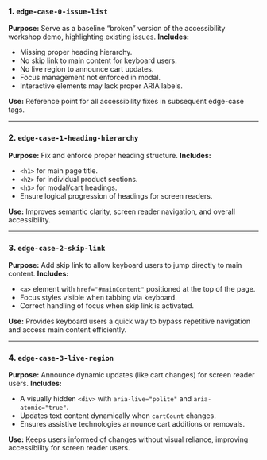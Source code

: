### **1. `edge-case-0-issue-list`**

**Purpose:** Serve as a baseline “broken” version of the accessibility workshop demo, highlighting existing issues.
**Includes:**

* Missing proper heading hierarchy.
* No skip link to main content for keyboard users.
* No live region to announce cart updates.
* Focus management not enforced in modal.
* Interactive elements may lack proper ARIA labels.

**Use:** Reference point for all accessibility fixes in subsequent edge-case tags.

---

### **2. `edge-case-1-heading-hierarchy`**

**Purpose:** Fix and enforce proper heading structure.
**Includes:**

* `<h1>` for main page title.
* `<h2>` for individual product sections.
* `<h3>` for modal/cart headings.
* Ensure logical progression of headings for screen readers.

**Use:** Improves semantic clarity, screen reader navigation, and overall accessibility.

---

### **3. `edge-case-2-skip-link`**

**Purpose:** Add skip link to allow keyboard users to jump directly to main content.
**Includes:**

* `<a>` element with `href="#mainContent"` positioned at the top of the page.
* Focus styles visible when tabbing via keyboard.
* Correct handling of focus when skip link is activated.

**Use:** Provides keyboard users a quick way to bypass repetitive navigation and access main content efficiently.

---

### **4. `edge-case-3-live-region`**

**Purpose:** Announce dynamic updates (like cart changes) for screen reader users.
**Includes:**

* A visually hidden `<div>` with `aria-live="polite"` and `aria-atomic="true"`.
* Updates text content dynamically when `cartCount` changes.
* Ensures assistive technologies announce cart additions or removals.

**Use:** Keeps users informed of changes without visual reliance, improving accessibility for screen reader users.
